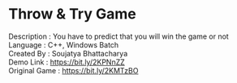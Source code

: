 # Throw & Try Game
Description : You have to predict that you will win the game or not
<br>
Language : C++, Windows Batch
<br>
Created By : Soujatya Bhattacharya
<br>
Demo Link : https://bit.ly/2KPNnZZ
<br>
Original Game : https://bit.ly/2KMTzBO

